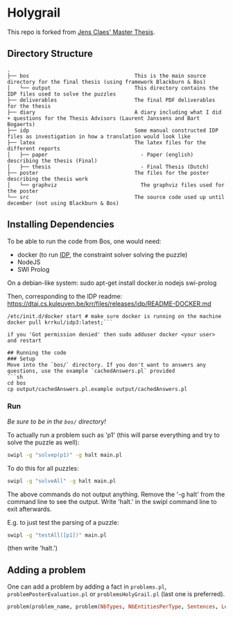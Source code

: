 # Holygrail

This repo is forked from [Jens Claes' Master Thesis](https://github.com/entropitor/thesis).


## Directory Structure
```
.
├── bos                                  This is the main source directory for the final thesis (using framework Blackburn & Bos)
│   └── output                           This directory contains the IDP files used to solve the puzzles
├── deliverables                         The final PDF deliverables for the thesis
├── diary                                A diary including what I did + questions for the Thesis Advisors (Laurent Janssens and Bart Bogaerts)
├── idp                                  Some manual constructed IDP files as investigation in how a translation would look like
├── latex                                The latex files for the different reports
│   ├── paper                              - Paper (english) describing the thesis (Final)
│   ├── thesis                             - Final Thesis (Dutch)
├── poster                               The files for the poster describing the thesis work
│   └── graphviz                           The graphviz files used for the poster
└── src                                  The source code used up until december (not using Blackburn & Bos)
```

## Installing Dependencies
To be able to run the code from Bos, one would need:
  - docker (to run [IDP](https://dtai.cs.kuleuven.be/software/idp), the constraint solver solving the puzzle)
  - NodeJS
  - SWI Prolog

On a debian-like system: sudo apt-get install docker.io nodejs swi-prolog

Then, corresponding to the IDP readme: https://dtai.cs.kuleuven.be/krr/files/releases/idp/README-DOCKER.md
```
/etc/init.d/docker start # make sure docker is running on the machine
docker pull krrkul/idp3:latest;```

if you 'Got permission denied' then sudo adduser docker <your user> and restart

## Running the code
### Setup
Move into the `bos/` directory. If you don't want to answers any questions, use the example `cachedAnswers.pl` provided
```sh
cd bos
cp output/cachedAnswers.pl.example output/cachedAnswers.pl
```

### Run
*Be sure to be in the `bos/` directory!*

To actually run a problem such as 'p1' (this will parse everything and try to solve the puzzle as well):
```sh
swipl -g "solvep(p1)" -g halt main.pl
```

To do this for all puzzles:
```sh
swipl -g "solveAll" -g halt main.pl
```

The above commands do not output anything. Remove the '-g halt' from the command line to see the output. Write 'halt.' in the swipl command line to exit afterwards.

E.g. to just test the parsing of a puzzle:
```sh
swipl -g "testAll([p1])" main.pl
```
(then write 'halt.')

## Adding a problem
One can add a problem by adding a fact in `problems.pl`, `problemPosterEvaluation.pl` or `problemsHolyGrail.pl` (last one is preferred).

```prolog
problem(problem_name, problem(NbTypes, NbEntitiesPerType, Sentences, Lexicon)).
```
